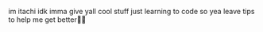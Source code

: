 im itachi idk imma give yall cool stuff 
just learning to code so yea
leave tips to help me get better🙏🏻
